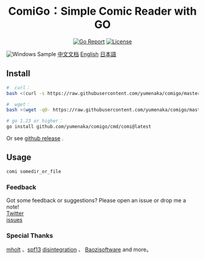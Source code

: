 <div align="center">

# ComiGo：Simple Comic  Reader with GO

[![Go Report](https://goreportcard.com/badge/github.com/yumenaka/comi?style=flat-square)](https://goreportcard.com/report/github.com/yumenaka/comi)
[![License](https://img.shields.io/github/license/yumenaka/comi?style=flat-square&color=blue)](https://github.com/yumenaka/comigo/blob/main/LICENSE)

<!--
[![Downloads](https://img.shields.io/github/downloads/yumenaka/comi/total?style=flat-square&color=success)](https://github.com/yumenaka/comigo/releases)
<img src="https://raw.githubusercontent.com/yumenaka/comi/master/icon.ico" alt="ComiGo：Simple Comig & Manga Reader" width="200">
-->
</div>

![Windows Sample](https://www.yumenaka.net/wp-content/uploads/2020/08/sample.gif "Windows Sample")
[中文文档](https://github.com/yumenaka/comigo/blob/master/README_CN.md)  [English](https://github.com/yumenaka/comigo/blob/master/README.md) [日本語](https://github.com/yumenaka/comigo/blob/master/README_JP.md)
## Install
```bash
#  curl：
bash <(curl -s https://raw.githubusercontent.com/yumenaka/comigo/master/get_comigo.sh)

#  wget：
bash <(wget -qO- https://raw.githubusercontent.com/yumenaka/comigo/master/get_comigo.sh)

# go 1.23 or higher：
go install github.com/yumenaka/comigo/cmd/comi@latest
```
Or see [github release](https://github.com/yumenaka/comigo/releases ) .
## Usage

```sh
comi somedir_or_file
```

### Feedback
Got some feedback or suggestions? Please open an issue or drop me a note!  
[Twitter](https://x.com/yumenaka7)  
[issues](https://github.com/yumenaka/comigo/issues)
### Special Thanks
[mholt](https://github.com/mholt)  、[spf13](https://github.com/spf13)  [disintegration](https://github.com/disintegration)   、 [Baozisoftware](https://github.com/Baozisoftware)  and more。
